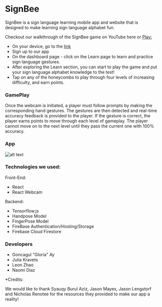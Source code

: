 # SignBee 

SignBee is a sign language learning mobile app and website that is designed to make learning sign language alphabet fun.

Checkout our walkthrough of the SignBee game on YouTube here or [Play:](https://signbee-79d6e.web.app/)

-  On your device, go to the [link](https://signbee-79d6e.web.app/)
-  Sign up to our app
-  On the dashboard page - click on the Learn page to learn and practice sign language gestures.
-  After exploring the Learn section, you can start to play the game and put your sign language alphabet knowledge to the test! 
-  Tap on any of the honeycombs to play through four levels of increasing difficulty, and earn points.

### GamePlay

Once the webcam is initiated, a player must follow prompts by making the corresponding hand gestures. The gestures are then detected and real-time accuracy feedback is provided to the player. If the gesture is correct, the player earns points to move through each level of gameplay. The player cannot move on to the next level until they pass the current one with 100% accuracy. 

### App

![alt text](http://url/to/img.png)

### Technologies we used:

Front-End: 
 - React
 - React Webcam

Backend:
 - Tensorflow.js 
 - Handpose Model
 - FingerPose Model
 - FireBase Authentication/Hosting/Storage
 - Firebase Cloud Firestore



### Developers
 - Goncagul "Gloria" Ay
 - Julia Kravets
 - Leon Zhao
 - Naomi Diaz



*Credits:

We would like to thank Syauqy Burul Aziz, Jason Mayes, Jason Lengstorf and Nicholas Renotee for the resources they provided to make our app a reality!

